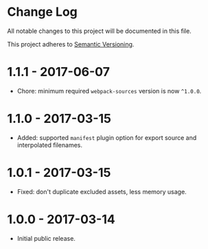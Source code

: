 # Change Log

All notable changes to this project will be documented in this file.

This project adheres to [Semantic Versioning](http://semver.org/).

# 1.1.1 - 2017-06-07

-   Chore: minimum required `webpack-sources` version is now `^1.0.0`.

# 1.1.0 - 2017-03-15

-   Added: supported `manifest` plugin option for export source and interpolated filenames.

# 1.0.1 - 2017-03-15

-   Fixed: don't duplicate excluded assets, less memory usage.

# 1.0.0 - 2017-03-14

-   Initial public release.
